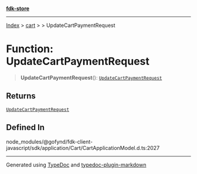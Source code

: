[**fdk-store**](../../../README.md)
***

[Index](../../../API.md) > [cart](../../README.md) > [<internal>](../README.md) > UpdateCartPaymentRequest

# Function: UpdateCartPaymentRequest

> **UpdateCartPaymentRequest**(): [`UpdateCartPaymentRequest`](../type-aliases/type-alias.UpdateCartPaymentRequest.md)

## Returns

[`UpdateCartPaymentRequest`](../type-aliases/type-alias.UpdateCartPaymentRequest.md)

## Defined In

node\_modules/@gofynd/fdk-client-javascript/sdk/application/Cart/CartApplicationModel.d.ts:2027

***
Generated using [TypeDoc](https://typedoc.org/) and [typedoc-plugin-markdown](https://www.npmjs.com/package/typedoc-plugin-markdown)
